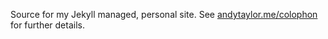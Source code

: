 Source for my Jekyll managed, personal site. See [andytaylor.me/colophon](http://andytaylor.me/colophon) for further details.